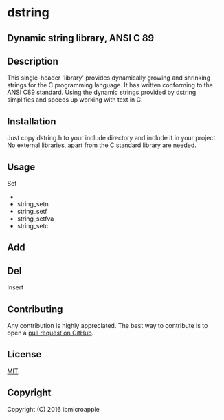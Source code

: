 # dstring
## Dynamic string library, ANSI C 89

Description
-----------
This single-header 'library' provides dynamically growing and shrinking strings for the C programming language.
It has written conforming to the ANSI C89 standard.
Using the dynamic strings provided by dstring simplifies and speeds up working with text in C.

Installation
------------
Just copy dstring.h to your include directory and include it in your project. No external libraries, apart from the C standard library are needed.

Usage
-----

Set
- ``` ```
- string_setn
- string_setf
- string_setfva
- string_setc

Add
---

Del
---

Insert

Contributing
------------
Any contribution is highly appreciated. The best way to contribute is to open a [pull request on GitHub](https://help.github.com/articles/using-pull-requests).

License
-------
[MIT](https://github.com/ibmicroapple/dstring/blob/master/LICENSE)

Copyright
---------
Copyright (C) 2016 ibmicroapple
